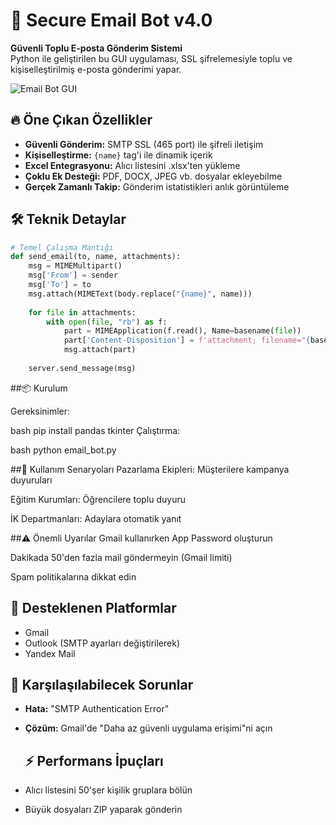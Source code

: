 # 📧 Secure Email Bot v4.0

**Güvenli Toplu E-posta Gönderim Sistemi**  
Python ile geliştirilen bu GUI uygulaması, SSL şifrelemesiyle toplu ve kişiselleştirilmiş e-posta gönderimi yapar.

![Email Bot GUI](https://i.imgur.com/YOUR_SCREENSHOT_LINK_HERE.png)

## 🔥 Öne Çıkan Özellikler
- **Güvenli Gönderim:** SMTP SSL (465 port) ile şifreli iletişim
- **Kişiselleştirme:** `{name}` tag'i ile dinamik içerik
- **Excel Entegrasyonu:** Alıcı listesini .xlsx'ten yükleme
- **Çoklu Ek Desteği:** PDF, DOCX, JPEG vb. dosyalar ekleyebilme
- **Gerçek Zamanlı Takip:** Gönderim istatistikleri anlık görüntüleme

## 🛠 Teknik Detaylar
```python
# Temel Çalışma Mantığı
def send_email(to, name, attachments):
    msg = MIMEMultipart()
    msg['From'] = sender
    msg['To'] = to
    msg.attach(MIMEText(body.replace("{name}", name)))
    
    for file in attachments:
        with open(file, "rb") as f:
            part = MIMEApplication(f.read(), Name=basename(file))
            part['Content-Disposition'] = f'attachment; filename="{basename(file)}"'
            msg.attach(part)
    
    server.send_message(msg)
```
##📦 Kurulum

Gereksinimler:

bash
pip install pandas tkinter
Çalıştırma:

bash
python email_bot.py

##🎯 Kullanım Senaryoları
Pazarlama Ekipleri: Müşterilere kampanya duyuruları

Eğitim Kurumları: Öğrencilere toplu duyuru

İK Departmanları: Adaylara otomatik yanıt

##⚠️ Önemli Uyarılar
Gmail kullanırken App Password oluşturun

Dakikada 50'den fazla mail göndermeyin (Gmail limiti)

Spam politikalarına dikkat edin

## 🔗 Desteklenen Platformlar
- Gmail
- Outlook (SMTP ayarları değiştirilerek)
- Yandex Mail

## 🐞 Karşılaşılabilecek Sorunlar
- **Hata:** "SMTP Authentication Error"  
- **Çözüm:** Gmail'de "Daha az güvenli uygulama erişimi"ni açın

  ## ⚡ Performans İpuçları
- Alıcı listesini 50'şer kişilik gruplara bölün
- Büyük dosyaları ZIP yaparak gönderin


